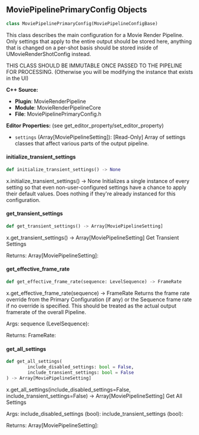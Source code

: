 ## MoviePipelinePrimaryConfig Objects

```python
class MoviePipelinePrimaryConfig(MoviePipelineConfigBase)
```

This class describes the main configuration for a Movie Render Pipeline.
Only settings that apply to the entire output should be stored here,
anything that is changed on a per-shot basis should be stored inside of
UMovieRenderShotConfig instead.

THIS CLASS SHOULD BE IMMUTABLE ONCE PASSED TO THE PIPELINE FOR PROCESSING.
(Otherwise you will be modifying the instance that exists in the UI)

**C++ Source:**

- **Plugin**: MovieRenderPipeline
- **Module**: MovieRenderPipelineCore
- **File**: MoviePipelinePrimaryConfig.h

**Editor Properties:** (see get_editor_property/set_editor_property)

- ``settings`` (Array[MoviePipelineSetting]):  [Read-Only] Array of settings classes that affect various parts of the output pipeline.

<a id="unreal.MoviePipelinePrimaryConfig.initialize_transient_settings"></a>

#### initialize_transient_settings

```python
def initialize_transient_settings() -> None
```

x.initialize_transient_settings() -> None
Initializes a single instance of every setting so that even non-user-configured settings have a chance to apply their default values. Does nothing if they're already instanced for this configuration.

<a id="unreal.MoviePipelinePrimaryConfig.get_transient_settings"></a>

#### get_transient_settings

```python
def get_transient_settings() -> Array[MoviePipelineSetting]
```

x.get_transient_settings() -> Array[MoviePipelineSetting]
Get Transient Settings

Returns:
    Array[MoviePipelineSetting]:

<a id="unreal.MoviePipelinePrimaryConfig.get_effective_frame_rate"></a>

#### get_effective_frame_rate

```python
def get_effective_frame_rate(sequence: LevelSequence) -> FrameRate
```

x.get_effective_frame_rate(sequence) -> FrameRate
Returns the frame rate override from the Primary Configuration (if any) or the Sequence frame rate if no override is specified.
This should be treated as the actual output framerate of the overall Pipeline.

Args:
    sequence (LevelSequence): 

Returns:
    FrameRate:

<a id="unreal.MoviePipelinePrimaryConfig.get_all_settings"></a>

#### get_all_settings

```python
def get_all_settings(
        include_disabled_settings: bool = False,
        include_transient_settings: bool = False
) -> Array[MoviePipelineSetting]
```

x.get_all_settings(include_disabled_settings=False, include_transient_settings=False) -> Array[MoviePipelineSetting]
Get All Settings

Args:
    include_disabled_settings (bool): 
    include_transient_settings (bool): 

Returns:
    Array[MoviePipelineSetting]:

<a id="unreal.MoviePipelineMasterConfig"></a>